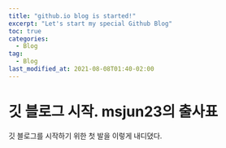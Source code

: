 ```yaml
---
title: "github.io blog is started!"
excerpt: "Let's start my special Github Blog"
toc: true
categories:
  - Blog
tag:
  - Blog
last_modified_at: 2021-08-08T01:40-02:00
---
```


# 깃 블로그 시작. msjun23의 출사표

깃 블로그를 시작하기 위한 첫 발을 이렇게 내디뎠다.